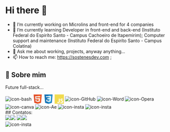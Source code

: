 # Hi there 👋

- 🔭 I’m currently working on Microlins and front-end for 4 companies
- 🌱 I’m currently learning Developer in front-end and back-end (Instituto Federal do Espiríto Santo - Campus Cachoeiro de Itapemirim); Computer support and maintenance (Instituto Federal do Espiríto Santo - Campus Colatina)
- 💬 Ask me about working, projects, anyway anything...
- 📫 How to reach me: https://sostenesdev.com ;

## 🚀 Sobre mim
Future full-stack...  
<div style="display: inline_block">
  <img align="center" alt="icon-bash" height="30" width="30" src="https://cdn.jsdelivr.net/gh/devicons/devicon/icons/bash/bash-original.svg">
  <img align="center" alt="icon-HTML" height="30" width="30" src="https://raw.githubusercontent.com/devicons/devicon/master/icons/html5/html5-original.svg">
  <img align="center" alt="icon-CSS" height="30" width="30" src="https://raw.githubusercontent.com/devicons/devicon/master/icons/css3/css3-original.svg">
  <img align="center" alt="icon-Js" height="30" width="30" src="https://raw.githubusercontent.com/devicons/devicon/master/icons/javascript/javascript-plain.svg">
  <img align="center" alt="icon-GitHub" height="30" width="30" src="https://cdn.jsdelivr.net/gh/devicons/devicon/icons/github/github-original.svg"> <!--Imagem GitHub-->
  <img align="center" alt="icon-Word" height="30" width="30" src="https://cdn.jsdelivr.net/gh/devicons/devicon/icons/wordpress/wordpress-plain.svg" /> <!--Wordpress-->
  <img align="center" alt="icon-Opera" height="30" width="30" src="https://cdn.jsdelivr.net/gh/devicons/devicon/icons/opera/opera-original.svg" /> <!--Opera-->
  <img align="center" alt="icon-canva" height="30" width="30" src="https://cdn.jsdelivr.net/gh/devicons/devicon/icons/canva/canva-original.svg" /> <!--Canva-->
  <img align="center" alt="icon-Ae" height="30" width="30" src="https://cdn.jsdelivr.net/gh/devicons/devicon/icons/aftereffects/aftereffects-plain.svg"> <!--AE-->
  <img align="center" alt="icon-insta" height="30" width="30" src="https://user-images.githubusercontent.com/106885613/197896455-00b2eeef-b2f6-438d-8353-dc605f24e9bd.png">
  <img align="center" alt="icon-insta" height="30" width="30" src="https://cdn.jsdelivr.net/gh/devicons/devicon/icons/linkedin/linkedin-original.svg">
</div>
## Contatos:<div><a href="https://www.youtube.com/seu-canal-youtube-aqui" target="_blank"><img src="https://img.shields.io/badge/YouTube-FF0000?style=for-the-badge&logo=youtube&logoColor=white" target="_blank"></a><a href="https://instagram.com/seu-usuário-instagram-aqui" target="_blank"><img src="https://img.shields.io/badge/-Instagram-%23E4405F?style=for-the-badge&logo=instagram&logoColor=white" target="_blank"></a> </a><a href = "mailto:contato@seu-usuário-aqui"><img src="https://img.shields.io/badge/Gmail-D14836?style=for-the-badge&logo=gmail&logoColor=white" target="_blank"></a><a href="https://www.linkedin.com/in/seu-usuário-linkedln-aqui" target="_blank"><img src="https://img.shields.io/badge/-LinkedIn-%230077B5?style=for-the-badge&logo=linkedin&logoColor=white" target="_blank"></a>  </div>

<img align="center" alt="icon-insta" height="50" width="50" src="https://img.icons8.com/clouds/100/000000/instagram-new--v2.png"/>
